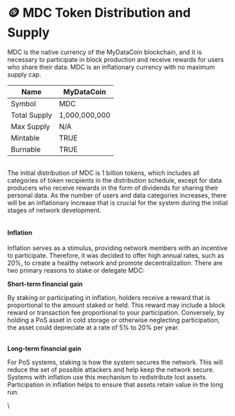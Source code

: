 # 🪙 MDC Token Distribution and Supply

MDC is the native currency of the MyDataCoin blockchain, and it is necessary to participate in block production and receive rewards for users who share their data. MDC is an inflationary currency with no maximum supply cap.



| Name         | MyDataCoin    |
| ------------ | ------------- |
| Symbol       | MDC           |
| Total Supply | 1,000,000,000 |
| Max Supply   | N/A           |
| Mintable     | TRUE          |
| Burnable     | TRUE          |

<figure><img src="https://lh4.googleusercontent.com/TsPVyxaQ4vbQ27I0Y_CEWsAHhCVezgg77u3KA437SjelFJTCemQcqopTKMHvPV2QyB9fTbNx6n9p6Zfo_78Rgf0xYLMU48RRFqLV_lrOKAWDuaYkvZgy-y5SI1y8VqwcA55dZGAm3Eb0oNQKlEBB4oRSZaBeMa8SXzIz-0M-UUZzZJ_6EEGU_3YTrxORF0I" alt=""><figcaption></figcaption></figure>

The initial distribution of MDC is 1 billion tokens, which includes all categories of token recipients in the distribution schedule, except for data producers who receive rewards in the form of dividends for sharing their personal data. As the number of users and data categories increases, there will be an inflationary increase that is crucial for the system during the initial stages of network development.



<figure><img src="https://lh4.googleusercontent.com/dFExctd7AEa4ZSLo_GhYooHzAOcT6M5XstgiUzkblJ0Mg7D7wjkVLPzFvMir_eh0BWkS-4qG9tsJECj_1dVvF4cKmFyjU2B2oORTivVUh6GqQ33GJmEmDexh7uuJyK8XiV55DRGJPHp-9O8mOrNh43wJVQk5fXjIGFek4CXelhnbz1ezZrnEPnzZbCvhP1Y" alt=""><figcaption></figcaption></figure>

#### Inflation

Inflation serves as a stimulus, providing network members with an incentive to participate. Therefore, it was decided to offer high annual rates, such as 20%, to create a healthy network and promote decentralization. There are two primary reasons to stake or delegate MDC:

&#x20;

**Short-term financial gain**

By staking or participating in inflation, holders receive a reward that is proportional to the amount staked or held. This reward may include a block reward or transaction fee proportional to your participation. Conversely, by holding a PoS asset in cold storage or otherwise neglecting participation, the asset could depreciate at a rate of 5% to 20% per year.

\
**Long-term financial gain**

For PoS systems, staking is how the system secures the network. This will reduce the set of possible attackers and help keep the network secure. Systems with inflation use this mechanism to redistribute lost assets. Participation in inflation helps to ensure that assets retain value in the long run.

\
